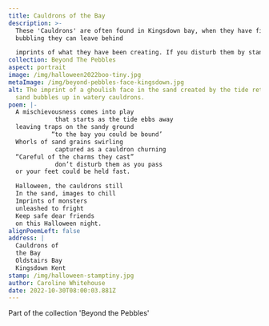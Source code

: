 ```yaml
---
title: Cauldrons of the Bay
description: >-
  These 'Cauldrons' are often found in Kingsdown bay, when they have finished
  bubbling they can leave behind

  imprints of what they have been creating. If you disturb them by standing in them your feet will sink into the sand. It is a bit of a shock when your foot suddenly disappears as you are walking along, a tug usually releases the foot (albeit now wet and slimy). Whilst most of the time they are pretty harmless creating some unusual art, on Halloween they like to have a little bit of fun.
collection: Beyond The Pebbles
aspect: portrait
image: /img/halloween2022boo-tiny.jpg
metaImage: /img/beyond-pebbles-face-kingsdown.jpg
alt: The imprint of a ghoulish face in the sand created by the tide retreating,
  sand bubbles up in watery cauldrons.
poem: |-
  A mischievousness comes into play
             that starts as the tide ebbs away
  leaving traps on the sandy ground
            “to the bay you could be bound’
  Whorls of sand grains swirling 
             captured as a cauldron churning
  “Careful of the charms they cast”
             don’t disturb them as you pass
  or your feet could be held fast.

  Halloween, the cauldrons still 
  In the sand, images to chill
  Imprints of monsters 
  unleashed to fright
  Keep safe dear friends
  on this Halloween night.
alignPoemLeft: false
address: |
  Cauldrons of 
  the Bay
  Oldstairs Bay
  Kingsdown Kent
stamp: /img/halloween-stamptiny.jpg
author: Caroline Whitehouse
date: 2022-10-30T08:00:03.881Z
---
```

Part of the collection 'Beyond the Pebbles'